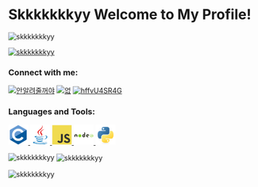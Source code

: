 # Skkkkkkkyy Welcome to My Profile!
<p align="left"> <img src="https://komarev.com/ghpvc/?username=skkkkkkkyy&label=Profile%20views&color=0e75b6&style=flat" alt="skkkkkkkyy" /> </p>

<p align="left"> <a href="https://github.com/ryo-ma/github-profile-trophy"><img src="https://github-profile-trophy.vercel.app/?username=skkkkkkkyy" alt="skkkkkkkyy" /></a> </p>

<h3 align="left">Connect with me:</h3>
<p align="left">
<a href="https://instagram.com/안알려줄꺼야" target="blank"><img align="center" src="https://raw.githubusercontent.com/rahuldkjain/github-profile-readme-generator/master/src/images/icons/Social/instagram.svg" alt="안알려줄꺼야" height="30" width="40" /></a>
<a href="https://www.youtube.com/c/없" target="blank"><img align="center" src="https://raw.githubusercontent.com/rahuldkjain/github-profile-readme-generator/master/src/images/icons/Social/youtube.svg" alt="없" height="30" width="40" /></a>
<a href="https://discord.gg/hffvU4SR4G" target="blank"><img align="center" src="https://raw.githubusercontent.com/rahuldkjain/github-profile-readme-generator/master/src/images/icons/Social/discord.svg" alt="hffvU4SR4G" height="30" width="40" /></a>
</p>

<h3 align="left">Languages and Tools:</h3>
<p align="left"> <a href="https://www.cprogramming.com/" target="_blank" rel="noreferrer"> <img src="https://raw.githubusercontent.com/devicons/devicon/master/icons/c/c-original.svg" alt="c" width="40" height="40"/> </a> <a href="https://www.java.com" target="_blank" rel="noreferrer"> <img src="https://raw.githubusercontent.com/devicons/devicon/master/icons/java/java-original.svg" alt="java" width="40" height="40"/> </a> <a href="https://developer.mozilla.org/en-US/docs/Web/JavaScript" target="_blank" rel="noreferrer"> <img src="https://raw.githubusercontent.com/devicons/devicon/master/icons/javascript/javascript-original.svg" alt="javascript" width="40" height="40"/> </a> <a href="https://nodejs.org" target="_blank" rel="noreferrer"> <img src="https://raw.githubusercontent.com/devicons/devicon/master/icons/nodejs/nodejs-original-wordmark.svg" alt="nodejs" width="40" height="40"/> </a> <a href="https://www.python.org" target="_blank" rel="noreferrer"> <img src="https://raw.githubusercontent.com/devicons/devicon/master/icons/python/python-original.svg" alt="python" width="40" height="40"/> </a> </p>

<p><img align="left" src="https://github-readme-stats.vercel.app/api/top-langs?username=skkkkkkkyy&show_icons=true&locale=en&layout=compact" alt="skkkkkkkyy" /></p>

<p>&nbsp;<img align="center" src="https://github-readme-stats.vercel.app/api?username=skkkkkkkyy&show_icons=true&locale=en" alt="skkkkkkkyy" /></p>

<p><img align="center" src="https://github-readme-streak-stats.herokuapp.com/?user=skkkkkkkyy&" alt="skkkkkkkyy" /></p>
